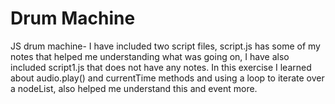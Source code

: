 # Drum Machine
JS drum machine- I have included two script files, script.js has some of my notes that helped me understanding what was going on, I have also included script1.js that does not have any notes.  In this exercise I learned about audio.play() and currentTime methods and using a loop to iterate over a nodeList, also helped me understand this and event more. 
